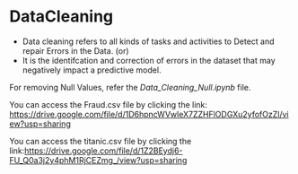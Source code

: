 # DataCleaning
- Data cleaning refers to all kinds of tasks and activities to Detect and repair Errors in the Data. (or)
- It is the identifcation and correction of errors in the dataset that may negatively impact a predictive model.

For removing Null Values, refer the <i>Data_Cleaning_Null.ipynb</i> file.


You can access the Fraud.csv file by clicking the link: https://drive.google.com/file/d/1D6hpncWVwleX7ZZHFlODGXu2yfofOzZl/view?usp=sharing

You can access the titanic.csv file by clicking the link:https://drive.google.com/file/d/1Z2BEydj6-FU_Q0a3j2y4phM1RjCEZmg_/view?usp=sharing

